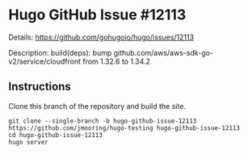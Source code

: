 # Hugo GitHub Issue #12113

Details: <https://github.com/gohugoio/hugo/issues/12113>

Description: build(deps): bump github.com/aws/aws-sdk-go-v2/service/cloudfront from 1.32.6 to 1.34.2

## Instructions

Clone this branch of the repository and build the site.

```text
git clone --single-branch -b hugo-github-issue-12113 https://github.com/jmooring/hugo-testing hugo-github-issue-12113
cd hugo-github-issue-12113
hugo server
```
